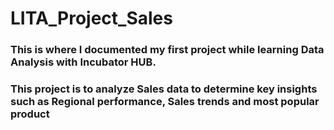 # LITA_Project_Sales
### This is where I documented my first project while learning Data Analysis with Incubator HUB.
### This project is to analyze Sales data to determine key insights such as Regional performance, Sales trends and most popular product



